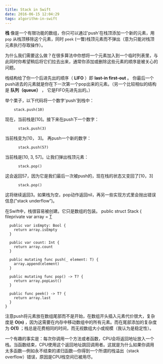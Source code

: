 ```yaml
---
title: Stack in Swift
date: 2016-06-15 12:04:29
tags: algorithm-in-swift
---
```


**栈**  像是一个有限功能的数组，你只可以通过'push'在栈顶添加一个新的元素，用 `pop` 从栈顶移除这个元素，同时 `peek` (一瞥)栈顶元素而不弹出（意为只能对栈顶元素执行存取操作）。

<!-- more -->

为什么我们需要这么做？在很多算法中你想将一个元素加入到一个临时列表里，与此同时你希望稍后将它们拉去出来，通常你添加或删除这些元素的顺序是被关心的问题。

栈结构给了你一个后进先出的顺序（ **LIFO** ）即 **last-in first-out** 。 你最后一个push进去的元素就是你在下一次第一个pop出来的元素。（另一个比较相似的结构是 **队列（queue）** ， 它是FIFO先进先出的。）

举个栗子，以下代码将一个数字'push'到栈中：

        stack.push(10)

现在，当前栈是[10]。接下来在push下一个数字：

      	  stack.push(3)

当前栈变为[10， 3]。 再push一个新的数字：

    	  stack.push(57)

当前栈是[10, 3, 57]。让我们弹出栈顶元素：

    	  stack.pop()

这会返回57，因为它是我们最后一次被push的，现在栈的状态又变回了[10，3]

    	  stack.pop()

这将继续返回3。如果栈为空，pop动作返回nil，再另一些实现方式里会抛出错误信息("stack underflow”)。

在Swift中，栈很容易被创建。它只是数组的包装。
    public struct Stack<T> {
      fileprivate var array = [T]()

      public var isEmpty: Bool {
        return array.isEmpty
      }

      public var count: Int {
        return array.count
      }

      public mutating func push(_ element: T) {
        array.append(element)
      }

      public mutating func pop() -> T? {
        return array.popLast()
      }

      public func peek() -> T? {
        return array.last
      }
    }

注意push将元素放在数组尾部而不是开始，在数组开头插入元素代价很大，复杂度是 **O(n)** ，因为这需要在内存中移动数组中的所有元素。而在尾部添加的复杂度为 **O(1)** ；栈总是花费相同的时间，而无视数组大小或规模（我认为是稳定性）。

一个有趣的事实是：每次你调用一个方法或者函数，CPU会将返回地址放入一个栈。当函数结束，CPU使用这个返回地址跳回调用者。这就是为什么如果你调用太多函数—例如永不结束的递归函数—你得到一个所谓的栈溢出（stack overflow）错误，原因是CPU栈空间已被用尽。
